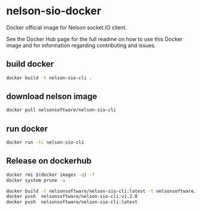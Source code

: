 # nelson-sio-docker

Docker official image for Nelson socket.IO client.

See the Docker Hub page for the full readme on how to use this Docker image and for information regarding contributing and issues.

## build docker

```bash
docker build -t nelson-sio-cli .
```

## download nelson image

```bash
docker pull nelsonsoftware/nelson-sio-cli
```

## run docker

```bash
docker run -ti nelson-sio-cli
```

## Release on dockerhub

```bash
docker rmi $(docker images -q) -f
docker system prune -a

docker build -t nelsonsoftware/nelson-sio-cli:latest -t nelsonsoftware/nelson-sio-cli:v1.2.0 .
docker push  nelsonsoftware/nelson-sio-cli:v1.2.0
docker push  nelsonsoftware/nelson-sio-cli:latest

```
